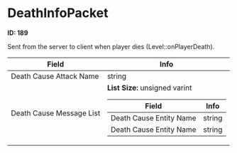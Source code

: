 # DeathInfoPacket

**ID: 189**  

Sent from the server to client when player dies (Level::onPlayerDeath).

<table><thead><tr><th>Field</th><th>Info</th></tr></thead><tbody>
<tr><td>Death Cause Attack Name</td><td>string</td></tr>
<tr><td>Death Cause Message List</td><td><b>List Size:</b> unsigned varint
  <table><thead><tr><th>Field</th><th>Info</th></tr></thead><tbody>
  <tr><td>Death Cause Entity Name</td><td>string</td></tr>
  <tr><td>Death Cause Entity Name</td><td>string</td></tr>
  </tbody></table></td></tr>
</tbody></table>